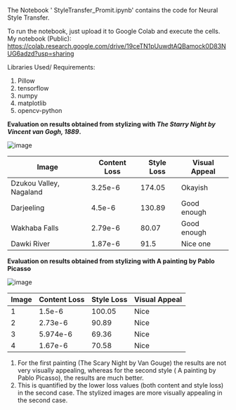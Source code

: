 The Notebook ' StyleTransfer_Promit.ipynb' contains the code for Neural Style Transfer.

To run the notebook, just upload it to Google Colab and execute the cells.
My notebook (Public):
https://colab.research.google.com/drive/19ceTN1pUuwdtAQBamock0D83NUG6adzd?usp=sharing

Libraries Used/ Requirements:

1. Pillow 
2. tensorflow
3. numpy 
4. matplotlib
5. opencv-python


**Evaluation on results obtained from stylizing with *The Starry Night by Vincent van Gogh, 1889*.**

![image](https://github.com/PromitHal/PromitAssign/assets/83832850/802afa8b-5811-407c-9c9b-8b0de55d0749)

| Image             | Content Loss | Style Loss | Visual Appeal |
|-------------------|--------------|------------|---------------|
| Dzukou Valley, Nagaland | 3.25e-6     | 174.05     | Okayish       |
| Darjeeling        | 4.5e-6       | 130.89     | Good enough   |
| Wakhaba Falls     | 2.79e-6      | 80.07      | Good enough   |
| Dawki River       | 1.87e-6      | 91.5       | Nice one      |


**Evaluation on results obtained from stylizing with A painting by Pablo Picasso**

![image](https://github.com/PromitHal/PromitAssign/assets/83832850/eb8655ad-71c8-4052-9c5b-82445f4f0643)


| Image             | Content Loss | Style Loss | Visual Appeal |
|-------------------|--------------|------------|---------------|
|  1                | 1.5e-6       | 100.05     | Nice          |
|  2                | 2.73e-6      | 90.89      | Nice          |
|  3                | 5.974e-6     | 69.36      | Nice          |
|  4                | 1.67e-6      | 70.58      | Nice          |

1. For the first painting (The Scary Night by Van Gouge) the results are not very visually appealing, whereas for the second style ( A painting by Pablo Picasso), the results are much better.
2. This is quantified by the lower loss values (both content and style loss) in the second case. The stylized images are more visually appealing in the second case.

   
